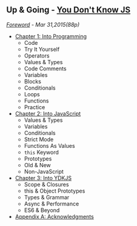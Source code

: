 ## Up & Going - [You Don't Know JS](https://github.com/kiyounglee/You-Dont-Know-JS/blob/master/README2.md)
*[Foreword](forword.md) - Mar 31,2015(88p)*
* [Chapter 1: Into Programming](ch1.md)
	* Code
	* Try It Yourself
	* Operators
	* Values & Types
	* Code Comments
	* Variables
	* Blocks
	* Conditionals
	* Loops
	* Functions
	* Practice
* [Chapter 2: Into JavaScript](ch2.md)
	* Values & Types
	* Variables
	* Conditionals
	* Strict Mode
	* Functions As Values
	* `this` Keyword
	* Prototypes
	* Old & New
	* Non-JavaScript
* [Chapter 3: Into YDKJS](ch3.md)
	* Scope & Closures
	* this & Object Prototypes
	* Types & Grammar
	* Async & Performance
	* ES6 & Beyond
* [Appendix A: Acknowledgments](apA.md)
